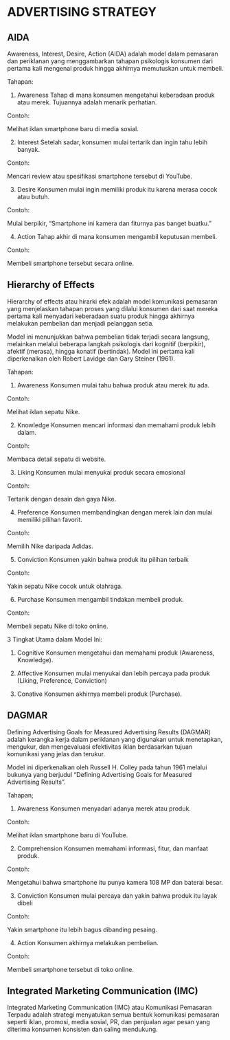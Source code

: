 # ADVERTISING STRATEGY

## AIDA

Awareness, Interest, Desire, Action (AIDA) adalah model dalam pemasaran dan periklanan yang menggambarkan tahapan psikologis konsumen dari pertama kali mengenal produk hingga akhirnya memutuskan untuk membeli.

Tahapan:

1. Awareness
Tahap di mana konsumen mengetahui keberadaan produk atau merek.
Tujuannya adalah menarik perhatian.

Contoh:

Melihat iklan smartphone baru di media sosial.

2. Interest
Setelah sadar, konsumen mulai tertarik dan ingin tahu lebih banyak.

Contoh:

Mencari review atau spesifikasi smartphone tersebut di YouTube.

3. Desire
Konsumen mulai ingin memiliki produk itu karena merasa cocok atau butuh.

Contoh:

Mulai berpikir, “Smartphone ini kamera dan fiturnya pas banget buatku.”

4. Action
Tahap akhir di mana konsumen mengambil keputusan membeli.

Contoh:

Membeli smartphone tersebut secara online.


## Hierarchy of Effects

Hierarchy of effects atau hirarki efek adalah model komunikasi pemasaran yang menjelaskan tahapan proses yang dilalui konsumen dari saat mereka pertama kali menyadari keberadaan suatu produk hingga akhirnya melakukan pembelian dan menjadi pelanggan setia.

Model ini menunjukkan bahwa pembelian tidak terjadi secara langsung, melainkan melalui beberapa langkah psikologis dari kognitif (berpikir), afektif (merasa), hingga konatif (bertindak). Model ini pertama kali diperkenalkan oleh Robert Lavidge dan Gary Steiner (1961).

Tahapan:

1. Awareness
Konsumen mulai tahu bahwa produk atau merek itu ada.

Contoh:

Melihat iklan sepatu Nike.

2. Knowledge
Konsumen mencari informasi dan memahami produk lebih dalam.

Contoh:

Membaca detail sepatu di website.

3. Liking
Konsumen mulai menyukai produk secara emosional

Contoh:

Tertarik dengan desain dan gaya Nike.

4. Preference
Konsumen membandingkan dengan merek lain dan mulai memiliki pilihan favorit.

Contoh:

Memilih Nike daripada Adidas.

5. Conviction
Konsumen yakin bahwa produk itu pilihan terbaik

Contoh:

Yakin sepatu Nike cocok untuk olahraga.

6. Purchase
Konsumen mengambil tindakan membeli produk.

Contoh:

Membeli sepatu Nike di toko online.

3 Tingkat Utama dalam Model Ini:

1. Cognitive
Konsumen mengetahui dan memahami produk (Awareness, Knowledge).

2. Affective
Konsumen mulai menyukai dan lebih percaya pada produk (Liking, Preference, Conviction)

3. Conative
Konsumen akhirnya membeli produk (Purchase).

## DAGMAR

Defining Advertising Goals for Measured Advertising Results (DAGMAR) adalah kerangka kerja dalam periklanan yang digunakan untuk menetapkan, mengukur, dan mengevaluasi efektivitas iklan berdasarkan tujuan komunikasi yang jelas dan terukur.

Model ini diperkenalkan oleh Russell H. Colley pada tahun 1961 melalui bukunya yang berjudul “Defining Advertising Goals for Measured Advertising Results”.

Tahapan;

1. Awareness
Konsumen menyadari adanya merek atau produk.

Contoh:

Melihat iklan smartphone baru di YouTube.

2. Comprehension
Konsumen memahami informasi, fitur, dan manfaat produk.

Contoh:

Mengetahui bahwa smartphone itu punya kamera 108 MP dan baterai besar.

3. Conviction
Konsumen mulai percaya dan yakin bahwa produk itu layak dibeli

Contoh:

Yakin smartphone itu lebih bagus dibanding pesaing.

4. Action
Konsumen akhirnya melakukan pembelian.

Contoh:

Membeli smartphone tersebut di toko online.

## Integrated Marketing Communication (IMC)

Integrated Marketing Communication (IMC) atau Komunikasi Pemasaran Terpadu adalah strategi menyatukan semua bentuk komunikasi pemasaran seperti iklan, promosi, media sosial, PR, dan penjualan agar pesan yang diterima konsumen konsisten dan saling mendukung.